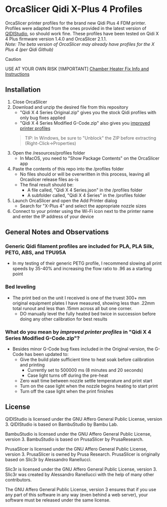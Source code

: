 # OrcaSlicer Qidi X-Plus 4 Profiles
OrcaSlicer printer profiles for the brand new Qidi Plus 4 FDM printer.  Profiles were adapted from the ones provided in the latest version of [QIDIStudio](https://github.com/QIDITECH/QIDIStudio), so should work fine.  These profiles have been tested on Qidi X 4 Plus firmware version 1.4.0 and OrcaSlicer 2.1.1.  
_Note: The beta version of OrcaSlicer may already have profiles for the X Plus 4 (per Qidi Github)_
> [!CAUTION]
> USE AT YOUR OWN RISK
> [!IMPORTANT]
> [Chamber Heater Fix Info and Instructions](https://github.com/Xorlent/Orcaslicer-Qidi-Plus-4/blob/main/Chamber-Heater-Fix.md)

## Installation
1. Close OrcaSlicer
2. Download and unzip the desired file from this repository
   - "Qidi X 4 Series Original.zip" gives you the stock Qidi profiles with only bug fixes applied
   - "Qidi X 4 Series Modified G-Code.zip" also gives you [improved printer profiles](#print_profiles)
   > TIP: In Windows, be sure to "Unblock" the ZIP before extracting (Right-Click->Properties)
3. Open the /resources/profiles folder
   - In MacOS, you need to "Show Package Contents" on the OrcaSlicer app
4. Paste the contents of this repo into the /profiles folder
   - No files should or will be overwritten in this process, leaving all Orcaslicer release files as-is
   - The final result should be:
     - A file called, "Qidi X 4 Series.json" in the /profiles folder
     - A subfolder called, "Qidi X 4 Series" in the /profiles folder
6. Launch OrcaSlicer and open the Add Printer dialog
   - Search for "X-Plus 4" and select the appropriate nozzle sizes
7. Connect to your printer using the Wi-Fi icon next to the printer name and enter the IP address of your device

## General Notes and Observations
### Generic Qidi filament profiles are included for PLA, PLA Silk, PETG, ABS, and TPU95A
- In my testing of their generic PETG profile, I recommend slowing all print speeds by 35-40% and increasing the flow ratio to .96 as a starting point
### Bed leveling
- The print bed on the unit I received is one of the truest 300+ mm original equipment plates I have measured, showing less than .22mm total runout and less than .15mm across all but one corner.
  - DO manually level the fully heated bed twice in succession before doing any other calibration for best results
<a id="print_profiles"></a>
### What do you mean by _improved printer profiles_ in "Qidi X 4 Series Modified G-Code.zip"?
  - Besides minor G-Code bug fixes included in the Original version, the G-Code has been updated to:
    - Give the build plate sufficient time to heat soak before calibration and printing
      - Currently set to 500000 ms (8 minutes and 20 seconds)
      - Case light turns off during the pre-heat
    -  Zero wait time between nozzle settle temperature and print start
    - Turn on the case light when the nozzle begins heating to start print
    - Turn off the case light when the print finishes

## License
QIDIStudio is licensed under the GNU Affero General Public License, version 3. QIDIStudio is based on BambuStudio by Bambu Lab.

BambuStudio is licensed under the GNU Affero General Public License, version 3. BambuStudio is based on PrusaSlicer by PrusaResearch.

PrusaSlicer is licensed under the GNU Affero General Public License, version 3. PrusaSlicer is owned by Prusa Research. PrusaSlicer is originally based on Slic3r by Alessandro Ranellucci.

Slic3r is licensed under the GNU Affero General Public License, version 3. Slic3r was created by Alessandro Ranellucci with the help of many other contributors.

The GNU Affero General Public License, version 3 ensures that if you use any part of this software in any way (even behind a web server), your software must be released under the same license.
